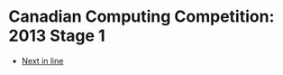 # Canadian Computing Competition: 2013 Stage 1

* [Next in line][]

[Next in line]: http://www.dmoj.ca/problem/ccc13j1
